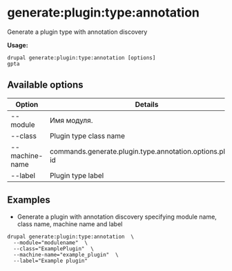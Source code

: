 # generate:plugin:type:annotation
Generate a plugin type with annotation discovery

**Usage:**
```
drupal generate:plugin:type:annotation [options]
gpta
```

## Available options
Option | Details
-------|-------------
--module | Имя модуля.
--class | Plugin type class name
--machine-name | commands.generate.plugin.type.annotation.options.plugin-id
--label | Plugin type label

## Examples
* Generate a plugin with annotation discovery specifying module name, class name, machine name and label
```
drupal generate:plugin:type:annotation  \
  --module="modulename"  \
  --class="ExamplePlugin"  \
  --machine-name="example_plugin"  \
  --label="Example plugin"
```
